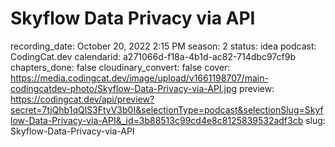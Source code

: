 # Skyflow Data Privacy via API

recording_date: October 20, 2022 2:15 PM
season: 2
status: idea
podcast: CodingCat.dev
calendarid: a271066d-f18a-4b1d-ac82-714dbc97cf9b
chapters_done: false
cloudinary_convert: false
cover: https://media.codingcat.dev/image/upload/v1661198707/main-codingcatdev-photo/Skyflow-Data-Privacy-via-API.jpg
preview: https://codingcat.dev/api/preview?secret=7tjQhb1qQlS3FtyV3b0I&selectionType=podcast&selectionSlug=Skyflow-Data-Privacy-via-API&_id=3b88513c99cd4e8c8125839532adf3cb
slug: Skyflow-Data-Privacy-via-API